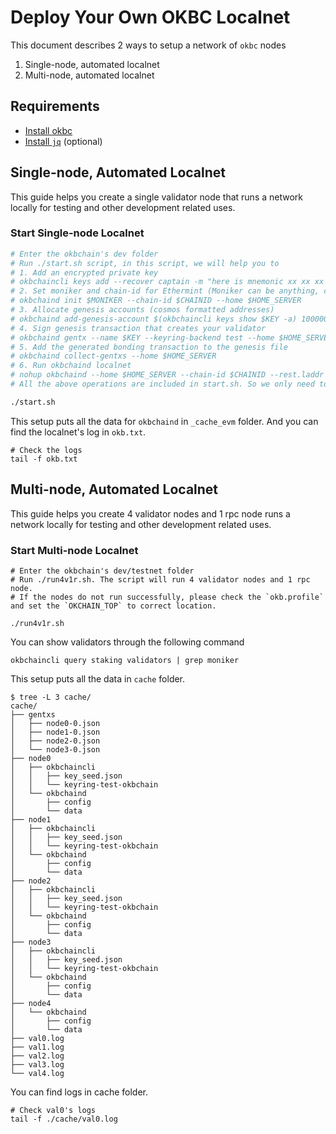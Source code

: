 # Deploy Your Own OKBC Localnet

This document describes 2 ways to setup a network of `okbc` nodes

1. Single-node, automated localnet
2. Multi-node, automated localnet

## Requirements

- [Install okbc](/dev/quick-start/build-on-okbc/install-okbc.html)
- [Install `jq`](https://stedolan.github.io/jq/download/) (optional)

## Single-node, Automated Localnet

This guide helps you create a single validator node that runs a network locally for testing and other development related uses.

### Start Single-node Localnet

```bash
# Enter the okbchain's dev folder 
# Run ./start.sh script, in this script, we will help you to 
# 1. Add an encrypted private key
# okbchaincli keys add --recover captain -m "here is mnemonic xx xx xx xx xx xx xx xx xx" -y
# 2. Set moniker and chain-id for Ethermint (Moniker can be anything, chain-id must be an integer)
# okbchaind init $MONIKER --chain-id $CHAINID --home $HOME_SERVER
# 3. Allocate genesis accounts (cosmos formatted addresses)
# okbchaind add-genesis-account $(okbchaincli keys show $KEY -a) 100000000okb --home $HOME_SERVER
# 4. Sign genesis transaction that creates your validator
# okbchaind gentx --name $KEY --keyring-backend test --home $HOME_SERVER
# 5. Add the generated bonding transaction to the genesis file
# okbchaind collect-gentxs --home $HOME_SERVER
# 6. Run okbchaind localnet
# nohup okbchaind --home $HOME_SERVER --chain-id $CHAINID --rest.laddr "tcp://localhost:8545" > okb.txt 2>&1 &
# All the above operations are included in start.sh. So we only need to execute start.sh 

./start.sh
```

This setup puts all the data for `okbchaind` in `_cache_evm` folder. And you can find the localnet's log in `okb.txt`.

```
# Check the logs
tail -f okb.txt
```

## Multi-node, Automated Localnet

This guide helps you create 4 validator nodes and 1 rpc node runs a network locally for testing and other development related uses.

### Start Multi-node Localnet

```
# Enter the okbchain's dev/testnet folder 
# Run ./run4v1r.sh. The script will run 4 validator nodes and 1 rpc node.
# If the nodes do not run successfully, please check the `okb.profile` and set the `OKCHAIN_TOP` to correct location.

./run4v1r.sh
```
You can show validators through the following command

```
okbchaincli query staking validators | grep moniker
```

This setup puts all the data  in `cache` folder. 
```
$ tree -L 3 cache/
cache/
├── gentxs
│   ├── node0-0.json
│   ├── node1-0.json
│   ├── node2-0.json
│   └── node3-0.json
├── node0
│   ├── okbchaincli
│   │   ├── key_seed.json
│   │   └── keyring-test-okbchain
│   └── okbchaind
│       ├── config
│       └── data
├── node1
│   ├── okbchaincli
│   │   ├── key_seed.json
│   │   └── keyring-test-okbchain
│   └── okbchaind
│       ├── config
│       └── data
├── node2
│   ├── okbchaincli
│   │   ├── key_seed.json
│   │   └── keyring-test-okbchain
│   └── okbchaind
│       ├── config
│       └── data
├── node3
│   ├── okbchaincli
│   │   ├── key_seed.json
│   │   └── keyring-test-okbchain
│   └── okbchaind
│       ├── config
│       └── data
├── node4
│   └── okbchaind
│       ├── config
│       └── data
├── val0.log
├── val1.log
├── val2.log
├── val3.log
└── val4.log
```

You can find logs in cache folder.

```
# Check val0's logs
tail -f ./cache/val0.log
```
